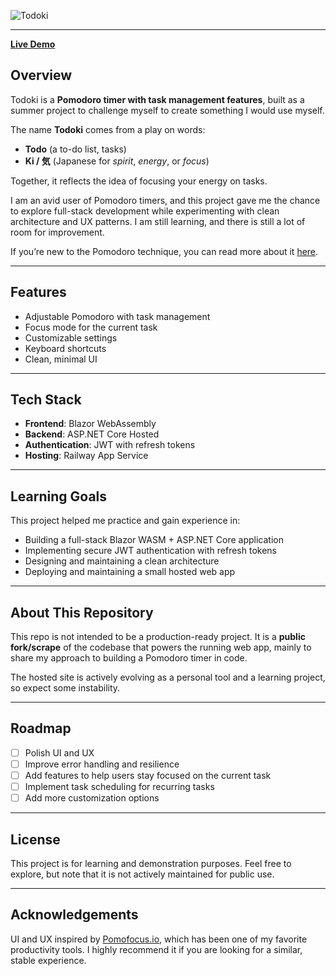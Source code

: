 ![Todoki](https://github.com/user-attachments/assets/d5fdfd06-38f0-46d7-bd49-a42a4e9dbbc4)  

---

[**Live Demo**](https://todoki.up.railway.app/)  

## Overview  

Todoki is a **Pomodoro timer with task management features**, built as a summer project to challenge myself to create something I would use myself.  

The name **Todoki** comes from a play on words:  
- **Todo** (a to-do list, tasks)  
- **Ki / 気** (Japanese for *spirit*, *energy*, or *focus*)  

Together, it reflects the idea of focusing your energy on tasks.  

I am an avid user of Pomodoro timers, and this project gave me the chance to explore full-stack development while experimenting with clean architecture and UX patterns. I am still learning, and there is still a lot of room for improvement.

If you’re new to the Pomodoro technique, you can read more about it [here](https://en.wikipedia.org/wiki/Pomodoro_Technique).  

---

## Features  

- Adjustable Pomodoro with task management
- Focus mode for the current task
- Customizable settings
- Keyboard shortcuts
- Clean, minimal UI

---

## Tech Stack  

- **Frontend**: Blazor WebAssembly
- **Backend**: ASP.NET Core Hosted
- **Authentication**: JWT with refresh tokens
- **Hosting**: Railway App Service

---

## Learning Goals  

This project helped me practice and gain experience in:  

- Building a full-stack Blazor WASM + ASP.NET Core application  
- Implementing secure JWT authentication with refresh tokens  
- Designing and maintaining a clean architecture  
- Deploying and maintaining a small hosted web app  

---

## About This Repository  

This repo is not intended to be a production-ready project.
It is a **public fork/scrape** of the codebase that powers the running web app, mainly to share my approach to building a Pomodoro timer in code.

The hosted site is actively evolving as a personal tool and a learning project, so expect some instability.

---

## Roadmap  

- [ ] Polish UI and UX  
- [ ] Improve error handling and resilience
- [ ] Add features to help users stay focused on the current task  
- [ ] Implement task scheduling for recurring tasks
- [ ] Add more customization options

---

## License  

This project is for learning and demonstration purposes. Feel free to explore, but note that it is not actively maintained for public use.  

---

## Acknowledgements  

UI and UX inspired by [Pomofocus.io](https://pomofocus.io/), which has been one of my favorite productivity tools. I highly recommend it if you are looking for a similar, stable experience.

